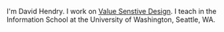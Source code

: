 I'm David Hendry. I work on [Value Senstive Design](http://vsdesign.org). I teach in the Information School at the University of Washington, Seattle, WA. 

<!---
- 👋 Hi, I’m @dghendry
- 👀 I’m interested in ...
- 🌱 I’m currently learning ...
- 💞️ I’m looking to collaborate on ...
- 📫 How to reach me ...
dghendry/dghendry is a ✨ special ✨ repository because its `README.md` (this file) appears on your GitHub profile.
You can click the Preview link to take a look at your changes.
--->
